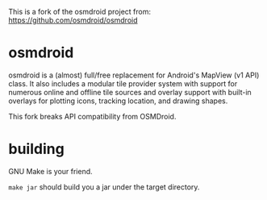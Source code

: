 This is a fork of the osmdroid project from: https://github.com/osmdroid/osmdroid

# osmdroid

osmdroid is a (almost) full/free replacement for Android's MapView (v1
API) class. It also includes a modular tile provider system with
support for numerous online and offline tile sources and overlay
support with built-in overlays for plotting icons, tracking location,
and drawing shapes.

This fork breaks API compatibility from OSMDroid.

# building

GNU Make is your friend.

`make jar` should build you a jar under the target directory.
